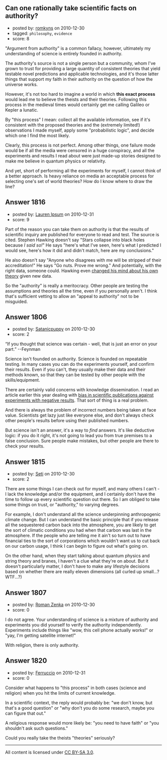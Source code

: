 ## Can one rationally take scientific facts on authority?

- posted by: [romkyns](https://stackexchange.com/users/-1/89-romkyns) on 2010-12-30
- tagged: `philosophy`, `evidence`
- score: 8

"Argument from authority" is a common fallacy, however, ultimately my understanding of science is entirely founded in authority.

The authority's source is not a single person but a community, whom I've grown to trust for providing a large quantity of consistent theories that yield testable novel predictions and applicable technologies, and it's those latter things that support my faith in their authority on the question of how the universe works.

However, it's not too hard to imagine a world in which **this exact process** would lead me to believe the theists and their theories. Following this process in the medieval times would certainly get me calling Galileo or Kepler a lunatic.

By "this process" I mean: collect all the available information, see if it's consistent with the proposed theories and the (extremely limited!) observations I made myself, apply some "probabilistic logic", and decide which one I find the most likely.

Clearly, this process is not perfect. Among other things, one failure mode would be if all the media were censored in a huge conspiracy, and all the experiments and results I read about were just made-up stories designed to make me believe in quantum physics or relativity.

And yet, short of performing all the experiments for myself, I cannot think of a better approach. Is heavy reliance on media an acceptable process for selecting one's set of world theories? How do I know where to draw the line?


## Answer 1816

- posted by: [Lauren Ipsum](https://stackexchange.com/users/-1/71-lauren-ipsum) on 2010-12-31
- score: 9

Part of the reason you can take them on authority is that the results of scientific inquiry are published for everyone to read and test. The source is cited. Stephen Hawking doesn't say "Stars collapse into black holes because <i>I said so!</i>" He says "here's what I've seen, here's what I predicted I would see, here's how it did and didn't match, here are my conclusions."

He also doesn't say "Anyone who disagrees with me will be stripped of their accreditation!" He says "Go nuts. Prove me wrong." And potentially, with the right data, someone could. Hawking even <a href="http://en.wikipedia.org/wiki/Stephen_hawking#Losing_an_old_bet">changed his mind about his own theory</a> given new data.

So the "authority" is really a meritocracy. Other people are testing the assumptions and theories all the time, even if you personally aren't. I think that's sufficient vetting to allow an "appeal to authority" not to be misguided.


## Answer 1806

- posted by: [Satanicpuppy](https://stackexchange.com/users/-1/169-satanicpuppy) on 2010-12-30
- score: 2

“If you thought that science was certain - well, that is just an error on your part.”
--Feynman

Science isn't founded on authority. Science is founded on repeatable testing. In many cases you can do the experiments yourself, and confirm their results. Even if you can't, they usually make their data and their methods known, so that they can be tested by other people with the skills/equipment.

There are certainly valid concerns with knowledge dissemination. I read an article earlier this year dealing with <a href="http://www.timeshighereducation.co.uk/story.asp?storycode=411323">bias in scientific publications against experiments with negative results</a>. That sort of thing is a real problem.

And there is always the problem of incorrect numbers being taken at face value. Scientists get lazy just like everyone else, and don't always check other people's results before using their published numbers.

But science isn't an answer, it's a way to *find* answers. It's like deductive logic: if you do it right, it's not going to lead you from true premises to a false conclusion. Sure people make mistakes, but other people are there to check your results.


## Answer 1815

- posted by: [Seti](https://stackexchange.com/users/-1/247-seti) on 2010-12-30
- score: 2

There are some things I can check out for myself, and many others I can't - I lack the knowledge and/or the equipment, and I certainly don't have the time to follow up every scientific question out there. So I am obliged to take some things on trust, or "authority," to varying degrees. 

For example, I don't understand all the science underpinning anthropogenic climate change. But I can understand the basic principle that if you release all the sequestered carbon back into the atmosphere, you are likely to get the sort of climatic conditions you had when that carbon was last in the atmosphere. If the people who are telling me it ain't so turn out to have financial ties to the sort of corporations which wouldn't want us to cut back on our carbon usage, I think I can begin to figure out what's going on.

On the other hand, when they start talking about quantum physics and string theory and branes, I haven't a clue what they're on about. But it doesn't particularly matter, I don't have to make any lifestyle decisions based on whether there are really eleven dimensions (all curled up small...? WTF...?) 




## Answer 1807

- posted by: [Roman Zenka](https://stackexchange.com/users/-1/420-roman-zenka) on 2010-12-30
- score: 0

I do not agree. Your understanding of science is a mixture of authority and experiments you did yourself to verify the authority independently. Experiments include things like "wow, this cell phone actually works!" or "yay, I'm getting satellite internet!"

With religion, there is only authority.


## Answer 1820

- posted by: [Ferruccio](https://stackexchange.com/users/-1/644-ferruccio) on 2010-12-31
- score: 0

Consider what happens to "this process" in both cases (science and religion) when you hit the limits of current knowledge.

In a scientific context, the reply would probably be: "we don't know, but that's a good question" or "why don't you do some research, maybe you can figure that out."

A religious response would more likely be: "you need to have faith" or "you shouldn't ask such questions."

Could you really take the theists "theories" seriously?



---

All content is licensed under [CC BY-SA 3.0](https://creativecommons.org/licenses/by-sa/3.0/).
